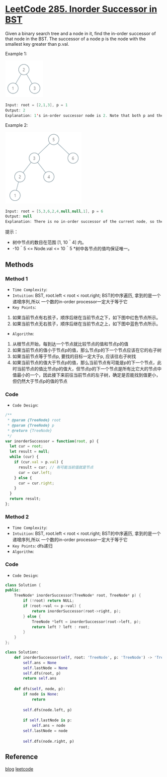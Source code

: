 # [LeetCode 285. Inorder Successor in BST](https://leetcode-cn.com/problems/inorder-successor-in-bst/)

Given a binary search tree and a node in it, find the in-order successor of that node in the BST.
The successor of a node p is the node with the smallest key greater than p.val.

Example 1:

![4](../,./../../Image/4.png)

```java
Input: root = [2,1,3], p = 1
Output: 2
Explanation: 1's in-order successor node is 2. Note that both p and the return value is of TreeNode type.
```

Example 2:

![5](../,./../../Image/5.png)

```java
Input: root = [5,3,6,2,4,null,null,1], p = 6
Output: null
Explanation: There is no in-order successor of the current node, so the answer is null.
```

提示：

* 树中节点的数目在范围 [1, 10＾4] 内。
* -10＾5 <= Node.val <= 10＾5
*树中各节点的值均保证唯一。

## Methods

### Method 1

* `Time Complexity`:
* `Intuition`: BST, root.left < root < root.right; BST的中序遍历, 拿到的是一个递增序列,所以 一个数的in-order processor一定大于等于它
* `Key Points`:

1. 如果当前节点有右孩子，顺序后继在当前节点之下，如下图中红色节点所示。
2. 如果当前节点无右孩子，顺序后继在当前节点之上，如下图中蓝色节点所示。

* `Algorithm`:

1. 从根节点开始，每到达一个节点就比较节点的值和节点p的值
2. 如果当前节点的值小于节点p的值，那么节点p的下一个节点应该在它的右子树
3. 如果当前节点等于节点p, 要找的目标一定大于p, 应该往右子树找
4. 如果当前节点的值大于节点p的值，那么当前节点有可能是p的下一个节点，此时当前节点的值比节点p的值大，但节点p的下一个节点是所有比它大的节点中值最小的一个，因此接下来前往当前节点的左子树，确定是否能找到值更小，但仍然大于节点p的值的节点

### Code

* `Code Design`:

```javascript
/**
 * @param {TreeNode} root
 * @param {TreeNode} p
 * @return {TreeNode}
 */
var inorderSuccessor = function(root, p) {
  let cur = root;
  let result = null;
  while (cur) {
    if (cur.val > p.val) {
      result = cur; // 有可能当前值就是节点
      cur = cur.left;
    } else {
      cur = cur.right;
    }
  }
  return result;
};
```

### Method 2

* `Time Complexity`:
* `Intuition`: BST, root.left < root < root.right; BST的中序遍历, 拿到的是一个递增序列,所以 一个数的in-order processor一定大于等于它
* `Key Points`: dfs递归
* `Algorithm`:

### Code

* `Code Design`:


```Cpp
class Solution {
public:
    TreeNode* inorderSuccessor(TreeNode* root, TreeNode* p) {
        if (!root) return NULL;
        if (root->val <= p->val) {
            return inorderSuccessor(root->right, p);
        } else {
            TreeNode *left = inorderSuccessor(root->left, p);
            return left ? left : root;
        }
    }
};
```

```python
class Solution:
    def inorderSuccessor(self, root: 'TreeNode', p: 'TreeNode') -> 'TreeNode':
        self.ans = None
        self.lastNode = None
        self.dfs(root, p)
        return self.ans

    def dfs(self, node, p):
        if node is None:
            return

        self.dfs(node.left, p)

        if self.lastNode is p:
            self.ans = node
        self.lastNode = node

        self.dfs(node.right, p)
```

## Reference

[blog](https://www.cnblogs.com/grandyang/p/5306162.html)
[leetcode](https://leetcode-cn.com/problems/P5rCT8/solution/shi-jian-fu-za-du-wei-ceng-gao-de-jie-fa-fheg/)
